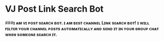 # VJ Post Link Search Bot

###<b>ɪ ᴀᴍ ᴠɪ ᴘᴏsᴛ sᴇᴀʀᴄʜ ʙᴏᴛ. ɪ ᴀᴍ ʙᴇsᴛ ᴄʜᴀɴɴᴇʟ Lɪɴᴋ sᴇᴀʀᴄʜ ʙᴏᴛ! 
ɪ ᴡɪʟʟ ғɪʟᴛᴇʀ ʏᴏᴜʀ ᴄʜᴀɴɴᴇʟ ᴘᴏsᴛs ᴀᴜᴛᴏᴍᴀᴛɪᴄᴀʟʟʏ ᴀɴᴅ sᴇɴᴅ ɪᴛ ɪɴ ʏᴏᴜʀ ɢʀᴏᴜᴘ ᴄʜᴀᴛ ᴡʜᴇɴ sᴏᴍᴇᴏɴᴇ sᴇᴀʀᴄʜ ɪᴛ.</b>
